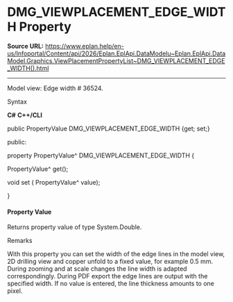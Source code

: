 # DMG_VIEWPLACEMENT_EDGE_WIDTH Property

**Source URL:** https://www.eplan.help/en-us/Infoportal/Content/api/2026/Eplan.EplApi.DataModelu~Eplan.EplApi.DataModel.Graphics.ViewPlacementPropertyList~DMG_VIEWPLACEMENT_EDGE_WIDTH().html

---

Model view: Edge width # 36524.

Syntax

**C#**
**C++/CLI**


public PropertyValue DMG_VIEWPLACEMENT_EDGE_WIDTH {get; set;}

public:

property PropertyValue^ DMG_VIEWPLACEMENT_EDGE_WIDTH {

   PropertyValue^ get();

   void set (    PropertyValue^ value);

}


#### Property Value

Returns property value of type System.Double.

Remarks

With this property you can set the width of the edge lines in the model view, 2D drilling view and copper unfold to a fixed value, for example 0.5 mm. During zooming and at scale changes the line width is adapted correspondingly. During PDF export the edge lines are output with the specified width. If no value is entered, the line thickness amounts to one pixel.

